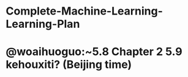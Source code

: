 # Complete-Machine-Learning-Learning-Plan
# @woaihuoguo:~5.8 Chapter 2   5.9 kehouxiti?  (Beijing time)
